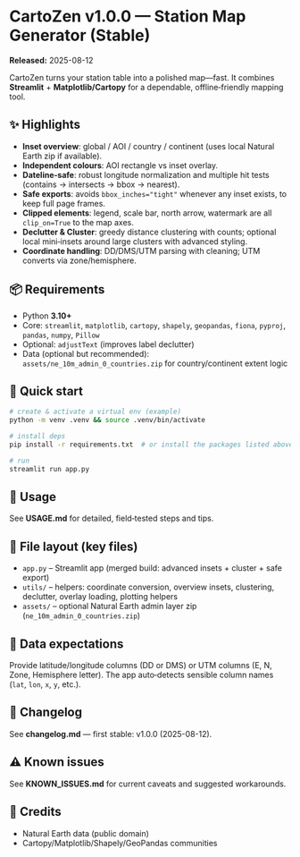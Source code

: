 # CartoZen v1.0.0 — Station Map Generator (Stable)

**Released:** 2025-08-12

CartoZen turns your station table into a polished map—fast. It combines **Streamlit** + **Matplotlib/Cartopy** for a dependable, offline‑friendly mapping tool.

## ✨ Highlights
- **Inset overview**: global / AOI / country / continent (uses local Natural Earth zip if available).
- **Independent colours**: AOI rectangle vs inset overlay.
- **Dateline‑safe**: robust longitude normalization and multiple hit tests (contains → intersects → bbox → nearest).
- **Safe exports**: avoids `bbox_inches="tight"` whenever any inset exists, to keep full page frames.
- **Clipped elements**: legend, scale bar, north arrow, watermark are all `clip_on=True` to the map axes.
- **Declutter & Cluster**: greedy distance clustering with counts; optional local mini‑insets around large clusters with advanced styling.
- **Coordinate handling**: DD/DMS/UTM parsing with cleaning; UTM converts via zone/hemisphere.

## 📦 Requirements
- Python **3.10+**
- Core: `streamlit`, `matplotlib`, `cartopy`, `shapely`, `geopandas`, `fiona`, `pyproj`, `pandas`, `numpy`, `Pillow`
- Optional: `adjustText` (improves label declutter)
- Data (optional but recommended): `assets/ne_10m_admin_0_countries.zip` for country/continent extent logic

## 🚀 Quick start
```bash
# create & activate a virtual env (example)
python -m venv .venv && source .venv/bin/activate

# install deps
pip install -r requirements.txt  # or install the packages listed above

# run
streamlit run app.py
```

## 📑 Usage
See **USAGE.md** for detailed, field‑tested steps and tips.

## 🔧 File layout (key files)
- `app.py` – Streamlit app (merged build: advanced insets + cluster + safe export)
- `utils/` – helpers: coordinate conversion, overview insets, clustering, declutter, overlay loading, plotting helpers
- `assets/` – optional Natural Earth admin layer zip (`ne_10m_admin_0_countries.zip`)

## 🧩 Data expectations
Provide latitude/longitude columns (DD or DMS) or UTM columns (E, N, Zone, Hemisphere letter). The app auto‑detects sensible column names (`lat`, `lon`, `x`, `y`, etc.).

## 📝 Changelog
See **changelog.md** — first stable: v1.0.0 (2025-08-12).

## ⚠️ Known issues
See **KNOWN_ISSUES.md** for current caveats and suggested workarounds.

## 🙏 Credits
- Natural Earth data (public domain)
- Cartopy/Matplotlib/Shapely/GeoPandas communities
